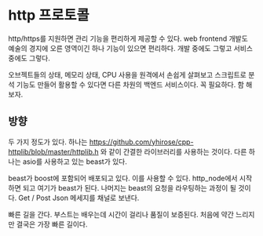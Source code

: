 # http 프로토콜 

http/https를 지원하면 관리 기능을 편리하게 제공할 수 있다. web frontend 개발도 예술의 경지에 오른 영역이긴 하나 기능이 있으면 편리하다. 개발 중에도 그렇고 서비스 중에도 그렇다. 

오브젝트들의 상태, 메모리 상태, CPU 사용을 원격에서 손쉽게 살펴보고 스크립트로 분석 기능도 만들어 활용할 수 있다면 다른 차원의 백엔드 서비스이다. 꼭 필요하다. 함 해보자. 

## 방향 

두 가지 정도가 있다. 하나는 https://github.com/yhirose/cpp-httplib/blob/master/httplib.h 와 같이 간결한 
라이브러리를 사용하는 것이다. 다른 하나는 asio를 사용하고 있는 beast가 있다. 

beast가 boost에 포함되어 배포되고 있다. 이를 사용할 수 있다. http_node에서 시작하면 되고 여기가 beast가 된다. 나머지는 beast의 요청을 라우팅하는 과정이 될 것이다. Get / Post Json 메세지를 채널로 보낸다. 

빠른 길을 간다. 부스트는 배우는데 시간이 걸리나 품질이 보증된다. 처음에 약간 느리지만 결국은 가장 빠른 길이다. 





